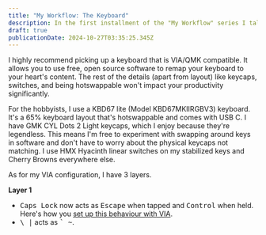 ```yaml
---
title: "My Workflow: The Keyboard"
description: In the first installment of the "My Workflow" series I talk about my keyboard and how I use VIA to make it perfect for my needs.
draft: true
publicationDate: 2024-10-27T03:35:25.345Z
---
```


I highly recommend picking up a keyboard that is VIA/QMK compatible. It allows you to use free, open source software to remap your keyboard to your heart's content. The rest of the details (apart from layout) like keycaps, switches, and being hotswappable won't impact your productivity significantly.

For the hobbyists, I use a KBD67 lite (Model KBD67MKIIRGBV3) keyboard. It's a 65% keyboard layout that's hotswappable and comes with USB C. I have GMK CYL Dots 2 Light keycaps, which I enjoy because they're legendless. This means I'm free to experiment with swapping around keys in software and don't have to worry about the physical keycaps not matching. I use HMX Hyacinth linear switches on my stabilized keys and Cherry Browns everywhere else.

As for my VIA configuration, I have 3 layers.

**Layer 1**
- <kbd>Caps Lock</kbd> now acts as <kbd>Escape</kbd> when tapped and <kbd>Control</kbd> when held. Here's how you [set up this behaviour with VIA](/10-mod-tap-with-via).
- <kbd>\ |</kbd> acts as <kbd>` ~</kbd>.
